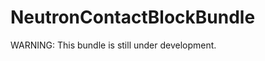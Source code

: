 NeutronContactBlockBundle
=========================

WARNING: This bundle is still under development.

